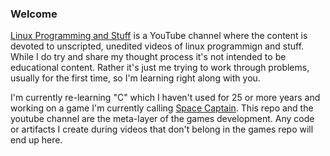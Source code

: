 ### Welcome

[Linux Programming and Stuff](https://www.youtube.com/channel/UC7JijJhmmKrXaGyAxSJNBsQ) is a YouTube channel where the
content is devoted to unscripted, unedited videos of linux programmign and stuff. While I do try and share my thought
process it's not intended to be educational content. Rather it's just me trying to work through problems, usually for
the first time, so I'm learning right along with you.

I'm currently re-learning "C" which I haven't used for 25 or more years and working on a game I'm currently calling
[Space Captain](https://github.com/mgreenly/space-captain). This repo and the youtube channel are the meta-layer of
the games development. Any code or artifacts I create during videos that don't belong in the games repo will end up
here.
